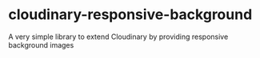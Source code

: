 # cloudinary-responsive-background
A very simple library to extend Cloudinary by providing responsive background images
